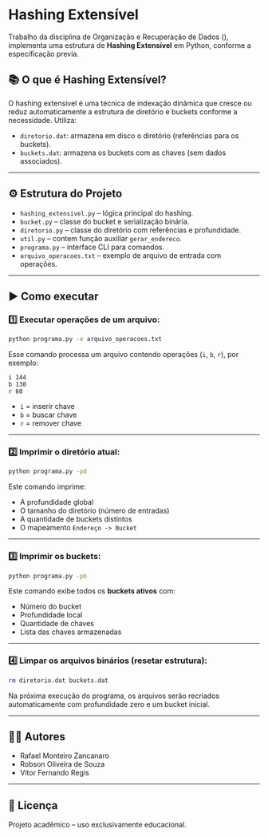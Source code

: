 # Hashing Extensível

Trabalho da disciplina de Organização e Recuperação de Dados (), implementa uma estrutura de **Hashing Extensível** em Python, conforme a especificação previa.

## 📚 O que é Hashing Extensível?

O hashing extensível é uma técnica de indexação dinâmica que cresce ou reduz automaticamente a estrutura de diretório e buckets conforme a necessidade. Utiliza:

- `diretorio.dat`: armazena em disco o diretório (referências para os buckets).
- `buckets.dat`: armazena os buckets com as chaves (sem dados associados).

---

## ⚙️ Estrutura do Projeto

- `hashing_extensivel.py` – lógica principal do hashing.
- `bucket.py` – classe do bucket e serialização binária.
- `diretorio.py` – classe do diretório com referências e profundidade.
- `util.py` – contem função auxiliar `gerar_endereco`.
- `programa.py` – interface CLI para comandos.
- `arquivo_operacoes.txt` – exemplo de arquivo de entrada com operações.

---

## ▶️ Como executar

### 1️⃣ Executar operações de um arquivo:

```bash
python programa.py -e arquivo_operacoes.txt
```

Esse comando processa um arquivo contendo operações (`i`, `b`, `r`), por exemplo:

```
i 144
b 130
r 60
```

- `i` = inserir chave
- `b` = buscar chave
- `r` = remover chave

---

### 2️⃣ Imprimir o diretório atual:

```bash
python programa.py -pd
```

Este comando imprime:

- A profundidade global
- O tamanho do diretório (número de entradas)
- A quantidade de buckets distintos
- O mapeamento `Endereço -> Bucket`

---

### 3️⃣ Imprimir os buckets:

```bash
python programa.py -pb
```

Este comando exibe todos os **buckets ativos** com:

- Número do bucket
- Profundidade local
- Quantidade de chaves
- Lista das chaves armazenadas

---

### 4️⃣ Limpar os arquivos binários (resetar estrutura):

```bash
rm diretorio.dat buckets.dat
```

Na próxima execução do programa, os arquivos serão recriados automaticamente com profundidade zero e um bucket inicial.

---

## 👨‍💻 Autores

- Rafael Monteiro Zancanaro  
- Robson Oliveira de Souza  
- Vitor Fernando Regis

---

## 📄 Licença

Projeto acadêmico – uso exclusivamente educacional.
